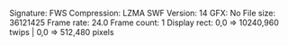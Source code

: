 Signature: FWS
Compression: LZMA
SWF Version: 14
GFX: No
File size: 36121425
Frame rate: 24.0
Frame count: 1
Display rect: 0,0 => 10240,960 twips | 0,0 => 512,480 pixels